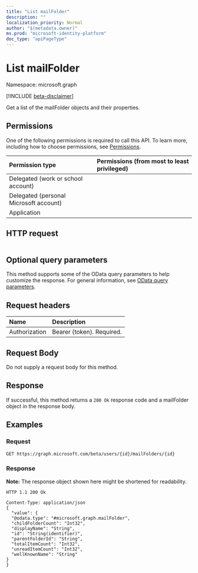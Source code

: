 ```yaml
---
title: "List mailFolder"
description: ""
localization_priority: Normal
author: "$(metadata.owner)"
ms.prod: "microsoft-identity-platform"
doc_type: "apiPageType"
---
```


# List mailFolder

Namespace: microsoft.graph

[!INCLUDE [beta-disclaimer](../../includes/beta-disclaimer.md)]

Get a list of the mailFolder objects and their properties.

## Permissions

One of the following permissions is required to call this API. To learn more, including how to choose permissions, see [Permissions](/graph/permissions-reference).

| Permission type                        | Permissions (from most to least privileged) |
| :------------------------------------- | :------------------------------------------ |
| Delegated (work or school account)     |                                             |
| Delegated (personal Microsoft account) |                                             |
| Application                            |                                             |

## HTTP request

<!-- {
  "blockType": "ignored"
}
-->

```http

```

## Optional query parameters

This method supports some of the OData query parameters to help customize the response. For general information, see [OData query parameters](/graph/query-parameters).

## Request headers

| Name          | Description               |
| :------------ | :------------------------ |
| Authorization | Bearer {token}. Required. |

## Request Body

<!-- Actions and Functions -->

<!-- CRUD Methods -->

Do not supply a request body for this method.

## Response

If successful, this method returns a `200 Ok` response code and a mailFolder object in the response body.

## Examples

### Request

<!-- {
  "blockType": "request",
  "name": "list_mailfolder"
}
-->

```http
GET https://graph.microsoft.com/beta/users/{id}/mailFolders/{id}

```

### Response

**Note:** The response object shown here might be shortened for readability.

<!-- {
  "blockType": "response",
  "truncated": true,
  "@odata.type": "Microsoft.OutlookServices.mailFolder"
}
-->

```http
HTTP 1.1 200 Ok

Content-Type: application/json
{
  "value": {
  "@odata.type": "#microsoft.graph.mailFolder",
  "childFolderCount": "Int32",
  "displayName": "String",
  "id": "String(identifier)",
  "parentFolderId": "String",
  "totalItemCount": "Int32",
  "unreadItemCount": "Int32",
  "wellKnownName": "String"
}
}

```
